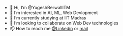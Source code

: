- 👋 Hi, I’m @YogeshBerwalIITM
- 👀 I’m interested in AI, ML, Web Devlopment
- 🌱 I’m currently studying at IIT Madras
- 💞️ I’m looking to collaborate on Web Dev technologies
- 📫 How to reach me [@Linkedin](https://www.linkedin.com/in/ygshberwal/ ) or [mail](yogeshberwal266@gmail.com)

<!---
YogeshBerwalITM/YogeshBerwalITM is a ✨ special ✨ repository because its `README.md` (this file) appears on your GitHub profile.
You can click the Preview link to take a look at your changes.
--->
